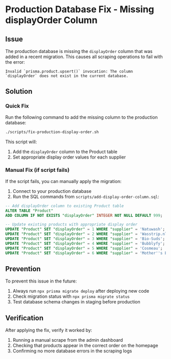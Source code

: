 # Production Database Fix - Missing displayOrder Column

## Issue
The production database is missing the `displayOrder` column that was added in a recent migration. This causes all scraping operations to fail with the error:
```
Invalid `prisma.product.upsert()` invocation: The column `displayOrder` does not exist in the current database.
```

## Solution

### Quick Fix
Run the following command to add the missing column to the production database:

```bash
./scripts/fix-production-display-order.sh
```

This script will:
1. Add the `displayOrder` column to the Product table
2. Set appropriate display order values for each supplier

### Manual Fix (if script fails)
If the script fails, you can manually apply the migration:

1. Connect to your production database
2. Run the SQL commands from `scripts/add-display-order-column.sql`:

```sql
-- Add displayOrder column to existing Product table
ALTER TABLE "Product" 
ADD COLUMN IF NOT EXISTS "displayOrder" INTEGER NOT NULL DEFAULT 999;

-- Update existing products with appropriate display order
UPDATE "Product" SET "displayOrder" = 1 WHERE "supplier" = 'Natuwash';
UPDATE "Product" SET "displayOrder" = 2 WHERE "supplier" = 'Wasstrip.nl';
UPDATE "Product" SET "displayOrder" = 3 WHERE "supplier" = 'Bio-Suds';
UPDATE "Product" SET "displayOrder" = 4 WHERE "supplier" = 'Bubblyfy';
UPDATE "Product" SET "displayOrder" = 5 WHERE "supplier" = 'Cosmeau';
UPDATE "Product" SET "displayOrder" = 6 WHERE "supplier" = 'Mother''s Earth';
```

## Prevention
To prevent this issue in the future:
1. Always run `npx prisma migrate deploy` after deploying new code
2. Check migration status with `npx prisma migrate status`
3. Test database schema changes in staging before production

## Verification
After applying the fix, verify it worked by:
1. Running a manual scrape from the admin dashboard
2. Checking that products appear in the correct order on the homepage
3. Confirming no more database errors in the scraping logs